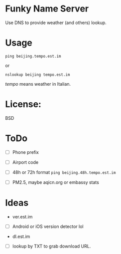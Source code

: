 
Funky Name Server
=

Use DNS to provide weather (and others) lookup.

Usage
==
    
    ping beijing.tempo.est.im

or 

    nslookup beijing tempo.est.im

_tempo_ means weather in Italian.


License:
==

BSD


ToDo
==

 - [ ] Phone prefix
 - [ ] Airport code
 - [ ] 48h or 72h format `ping beijing.48h.tempo.est.im`

 - [ ] PM2.5, maybe aqicn.org or embassy stats


Ideas
==

 - ver.est.im
  - [ ] Android or iOS version detector lol

 - dl.est.im
  - [ ] lookup by TXT to grab download URL.